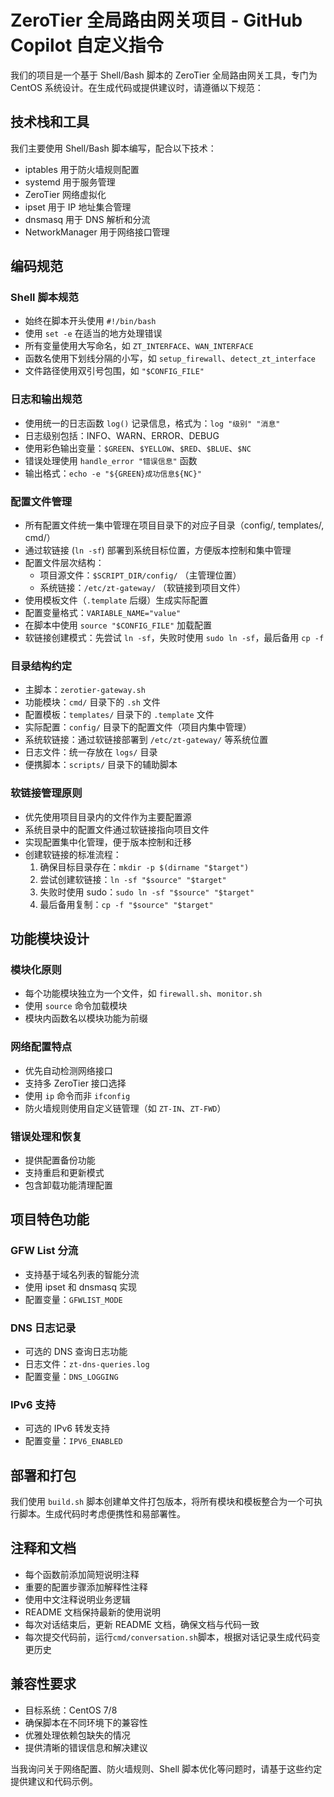 # ZeroTier 全局路由网关项目 - GitHub Copilot 自定义指令

我们的项目是一个基于 Shell/Bash 脚本的 ZeroTier 全局路由网关工具，专门为 CentOS 系统设计。在生成代码或提供建议时，请遵循以下规范：

## 技术栈和工具

我们主要使用 Shell/Bash 脚本编写，配合以下技术：
- iptables 用于防火墙规则配置
- systemd 用于服务管理
- ZeroTier 网络虚拟化
- ipset 用于 IP 地址集合管理
- dnsmasq 用于 DNS 解析和分流
- NetworkManager 用于网络接口管理

## 编码规范

### Shell 脚本规范
- 始终在脚本开头使用 `#!/bin/bash`
- 使用 `set -e` 在适当的地方处理错误
- 所有变量使用大写命名，如 `ZT_INTERFACE`、`WAN_INTERFACE`
- 函数名使用下划线分隔的小写，如 `setup_firewall`、`detect_zt_interface`
- 文件路径使用双引号包围，如 `"$CONFIG_FILE"`

### 日志和输出规范
- 使用统一的日志函数 `log()` 记录信息，格式为：`log "级别" "消息"`
- 日志级别包括：INFO、WARN、ERROR、DEBUG
- 使用彩色输出变量：`$GREEN`、`$YELLOW`、`$RED`、`$BLUE`、`$NC`
- 错误处理使用 `handle_error "错误信息"` 函数
- 输出格式：`echo -e "${GREEN}成功信息${NC}"`

### 配置文件管理
- 所有配置文件统一集中管理在项目目录下的对应子目录（config/, templates/, cmd/）
- 通过软链接 (`ln -sf`) 部署到系统目标位置，方便版本控制和集中管理
- 配置文件层次结构：
  - 项目源文件：`$SCRIPT_DIR/config/` （主管理位置）
  - 系统链接：`/etc/zt-gateway/` （软链接到项目文件）
- 使用模板文件（`.template` 后缀）生成实际配置
- 配置变量格式：`VARIABLE_NAME="value"`
- 在脚本中使用 `source "$CONFIG_FILE"` 加载配置
- 软链接创建模式：先尝试 `ln -sf`，失败时使用 `sudo ln -sf`，最后备用 `cp -f`

### 目录结构约定
- 主脚本：`zerotier-gateway.sh`
- 功能模块：`cmd/` 目录下的 `.sh` 文件
- 配置模板：`templates/` 目录下的 `.template` 文件
- 实际配置：`config/` 目录下的配置文件（项目内集中管理）
- 系统软链接：通过软链接部署到 `/etc/zt-gateway/` 等系统位置
- 日志文件：统一存放在 `logs/` 目录
- 便携脚本：`scripts/` 目录下的辅助脚本

### 软链接管理原则
- 优先使用项目目录内的文件作为主要配置源
- 系统目录中的配置文件通过软链接指向项目文件
- 实现配置集中化管理，便于版本控制和迁移
- 创建软链接的标准流程：
  1. 确保目标目录存在：`mkdir -p $(dirname "$target")`
  2. 尝试创建软链接：`ln -sf "$source" "$target"`
  3. 失败时使用 sudo：`sudo ln -sf "$source" "$target"`
  4. 最后备用复制：`cp -f "$source" "$target"`

## 功能模块设计

### 模块化原则
- 每个功能模块独立为一个文件，如 `firewall.sh`、`monitor.sh`
- 使用 `source` 命令加载模块
- 模块内函数名以模块功能为前缀

### 网络配置特点
- 优先自动检测网络接口
- 支持多 ZeroTier 接口选择
- 使用 `ip` 命令而非 `ifconfig`
- 防火墙规则使用自定义链管理（如 `ZT-IN`、`ZT-FWD`）

### 错误处理和恢复
- 提供配置备份功能
- 支持重启和更新模式
- 包含卸载功能清理配置

## 项目特色功能

### GFW List 分流
- 支持基于域名列表的智能分流
- 使用 ipset 和 dnsmasq 实现
- 配置变量：`GFWLIST_MODE`

### DNS 日志记录
- 可选的 DNS 查询日志功能
- 日志文件：`zt-dns-queries.log`
- 配置变量：`DNS_LOGGING`

### IPv6 支持
- 可选的 IPv6 转发支持
- 配置变量：`IPV6_ENABLED`

## 部署和打包

我们使用 `build.sh` 脚本创建单文件打包版本，将所有模块和模板整合为一个可执行脚本。生成代码时考虑便携性和易部署性。

## 注释和文档

- 每个函数前添加简短说明注释
- 重要的配置步骤添加解释性注释
- 使用中文注释说明业务逻辑
- README 文档保持最新的使用说明
- 每次对话结束后，更新 README 文档，确保文档与代码一致
- 每次提交代码前，运行`cmd/conversation.sh`脚本，根据对话记录生成代码变更历史

## 兼容性要求

- 目标系统：CentOS 7/8
- 确保脚本在不同环境下的兼容性
- 优雅处理依赖包缺失的情况
- 提供清晰的错误信息和解决建议

当我询问关于网络配置、防火墙规则、Shell 脚本优化等问题时，请基于这些约定提供建议和代码示例。
